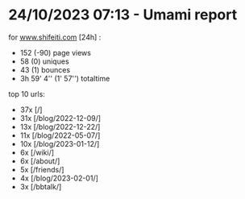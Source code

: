 # 24/10/2023 07:13 - Umami report
for www.shifeiti.com [24h] :

 - 152 (-90) page views
 - 58 (0) uniques
 - 43 (1) bounces
 - 3h 59' 4'' (1' 57'') totaltime


top 10 urls:
 - 37x [/]
 - 31x [/blog/2022-12-09/]
 - 13x [/blog/2022-12-22/]
 - 11x [/blog/2022-05-07/]
 - 10x [/blog/2023-01-12/]
 - 6x [/wiki/]
 - 6x [/about/]
 - 5x [/friends/]
 - 4x [/blog/2023-02-01/]
 - 3x [/bbtalk/]



